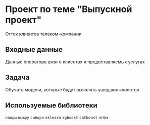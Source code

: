 # Проект по теме "Выпускной проект"
Отток клиентов телеком-компании

## Входные данные
Данные оператора вязи о клиентах и предоставляемых услугах 

## Задача
Обучить модели, которые будут выявлять ушедших клиентов

## Используемые библиотеки
`панды` `numpy` `сиборн` `sklearn` `xgboost` `catboost` `лгбм`     
